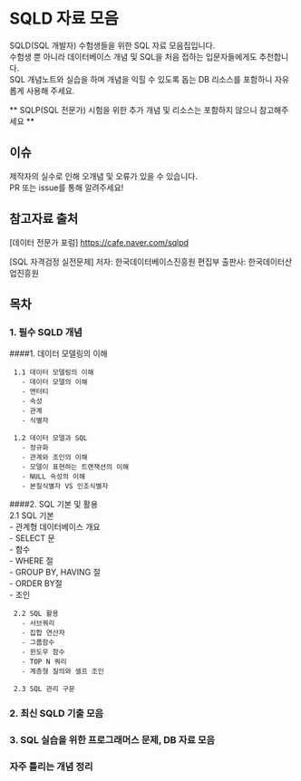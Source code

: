 # SQLD 자료 모음
SQLD(SQL 개발자) 수험생들을 위한 SQL 자료 모음집입니다.  
수험생 뿐 아니라 데이터베이스 개념 및 SQL을 처음 접하는 입문자들에게도 추천합니다.   
SQL 개념노트와 실습을 하며 개념을 익힐 수 있도록 돕는 DB 리소스를 포함하니 자유롭게 사용해 주세요.

** SQLP(SQL 전문가) 시험을 위한 추가 개념 및 리소스는 포함하지 않으니 참고해주세요 ** 

## 이슈
제작자의 실수로 인해 오개념 및 오류가 있을 수 있습니다.  
PR 또는 issue를 통해 알려주세요!

## 참고자료 출처
[데이터 전문가 포럼]
https://cafe.naver.com/sqlpd

[SQL 자격검정 실전문제]
저자: 한국데이터베이스진흥원 편집부
출판사: 한국데이터산업진흥원

## 목차 

### 1. 필수 SQLD 개념
####1. 데이터 모델링의 이해  
   
     1.1 데이터 모델링의 이해  
       - 데이터 모델의 이해  
       - 엔터티  
       - 속성  
       - 관계  
       - 식별자  
     
     1.2 데이터 모델과 SQL  
       - 정규화  
       - 관계와 조인의 이해  
       - 모델이 표현하는 트랜잭션의 이해  
       - NULL 속성의 이해  
       - 본질식별자 VS 인조식별자  

####2. SQL 기본 및 활용  
     2.1 SQL 기본  
       - 관계형 데이터베이스 개요  
       - SELECT 문  
       - 함수  
       - WHERE 절  
       - GROUP BY, HAVING 절  
       - ORDER BY절  
       - 조인  
     
     2.2 SQL 활용  
       - 서브쿼리  
       - 집합 연산자  
       - 그룹함수  
       - 윈도우 함수  
       - TOP N 쿼리  
       - 계층형 질의와 셀프 조인  
   
     2.3 SQL 관리 구문   

### 2. 최신 SQLD 기출 모음  

### 3. SQL 실습을 위한 프로그래머스 문제, DB 자료 모음 

### 자주 틀리는 개념 정리
